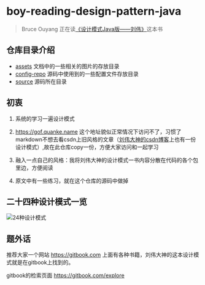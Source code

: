 # boy-reading-design-pattern-java
> Bruce Ouyang 正在读[《设计模式Java版——刘伟》](https://gof.quanke.name/)这本书    

## 仓库目录介绍
* [assets](assets) 文档中的一些相关的图片的存放目录
* [config-repo](config-repo) 源码中使用到的一些配置文件存放目录
* [source](source) 源码所在目录


## 初衷
1. 系统的学习一遍设计模式  

2. https://gof.quanke.name 这个地址貌似正常情况下访问不了，习惯了markdown不想去看csdn上旧风格的文章（[刘伟大神的csdn博客](http://blog.csdn.net/lovelion)上也有一份设计模式）,故在此仓库copy一份，方便大家访问和一起学习  

3. 融入一点自己的风格：我将刘伟大神的设计模式一书内容分散在代码的各个包里边，方便阅读  

4. 原文中有一些练习，就在这个仓库的源码中做掉

## 二十四种设计模式一览
![24种设计模式](http://upload-images.jianshu.io/upload_images/5792176-8708f103d9e62d2c.png?imageMogr2/auto-orient/strip%7CimageView2/2/w/1240)

## 题外话
推荐大家一个网站 https://gitbook.com 上面有各种书籍，刘伟大神的这本设计模式就是在gitbook上找到的。

gitbook的检索页面 https://gitbook.com/explore